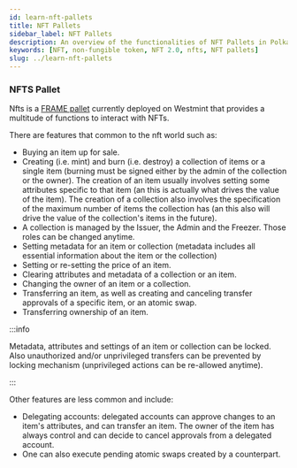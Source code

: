 ```yaml
---
id: learn-nft-pallets
title: NFT Pallets
sidebar_label: NFT Pallets
description: An overview of the functionalities of NFT Pallets in Polkadot Ecosystem.
keywords: [NFT, non-fungible token, NFT 2.0, nfts, NFT pallets]
slug: ../learn-nft-pallets
---
```


### NFTS Pallet

Nfts is a [FRAME pallet](https://polkadot.js.org/docs/substrate/extrinsics#nfts) currently deployed
on Westmint that provides a multitude of functions to interact with NFTs.

There are features that common to the nft world such as:

- Buying an item up for sale.
- Creating (i.e. mint) and burn (i.e. destroy) a collection of items or a single item (burning must
  be signed either by the admin of the collection or the owner). The creation of an item usually
  involves setting some attributes specific to that item (an this is actually what drives the value
  of the item). The creation of a collection also involves the specification of the maximum number
  of items the collection has (an this also will drive the value of the collection's items in the
  future).
- A collection is managed by the Issuer, the Admin and the Freezer. Those roles can be changed
  anytime.
- Setting metadata for an item or collection (metadata includes all essential information about the
  item or the collection)
- Setting or re-setting the price of an item.
- Clearing attributes and metadata of a collection or an item.
- Changing the owner of an item or a collection.
- Transferring an item, as well as creating and canceling transfer approvals of a specific item, or
  an atomic swap.
- Transferring ownership of an item.

:::info

Metadata, attributes and settings of an item or collection can be locked. Also unauthorized and/or
unprivileged transfers can be prevented by locking mechanism (unprivileged actions can be re-allowed
anytime).

:::

Other features are less common and include:

- Delegating accounts: delegated accounts can approve changes to an item's attributes, and can
  transfer an item. The owner of the item has always control and can decide to cancel approvals from
  a delegated account.
- One can also execute pending atomic swaps created by a counterpart.
